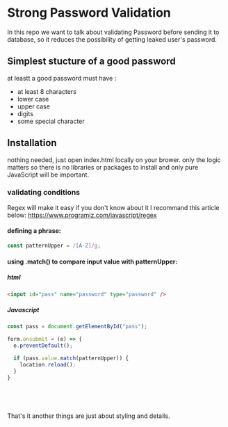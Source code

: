 # Strong Password Validation

In this repo we want to talk about validating Password before sending it to database, so it reduces the possibility of getting leaked user's password.

## Simplest stucture of a good password

at leastt a good password must have :

- at least 8 characters
- lower case
- upper case
- digits
- some special character

## Installation

nothing needed, just open index.html locally on your brower.
only the logic matters so there is no libraries or packages to install and only pure JavaScript will be important.

### validating conditions

Regex will make it easy
if you don't know about it I recommand this article below:
https://www.programiz.com/javascript/regex

#### defining a phrase:

```JavaScript
const patternUpper = /[A-Z]/g;
```

#### using .match() to compare input value with patternUpper:

##### html

```html
<input id="pass" name="password" type="password" />
```

##### Javascript

```JavaScript
const pass = document.getElementById("pass");

form.onsubmit = (e) => {
  e.preventDefault();

  if (pass.value.match(patternUpper)) {
    location.reload();
  }
}
```

## &nbsp;

That's it another things are just about styling and details.
